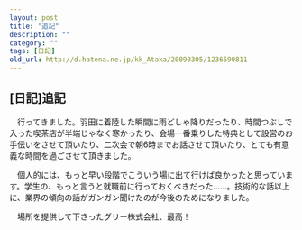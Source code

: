 ```yaml
---
layout: post
title: "追記"
description: ""
category: ""
tags: [日記]
old_url: http://d.hatena.ne.jp/kk_Ataka/20090305/1236590811
---
```


\[日記\]追記
------------

　行ってきました。羽田に着陸した瞬間に雨どしゃ降りだったり、時間つぶしで入った喫茶店が半端じゃなく寒かったり、会場一番乗りした特典として設営のお手伝いをさせて頂いたり、二次会で朝6時までお話させて頂いたり、とても有意義な時間を過ごさせて頂きました。

　個人的には、もっと早い段階でこういう場に出て行けば良かったと思っています。学生の、もっと言うと就職前に行っておくべきだった……。技術的な話以上に、業界の傾向の話がガンガン聞けたのが今後のためになりました。

　場所を提供して下さったグリー株式会社、最高！

